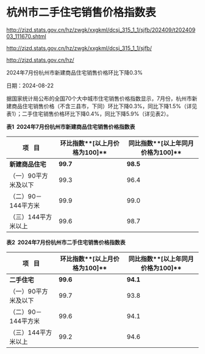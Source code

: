 # 杭州市二手住宅销售价格指数表



http://zjzd.stats.gov.cn/hz/zwgk/xxgkml/dcsj_315_1_1/sjfb/202409/t20240903_111670.shtml

http://zjzd.stats.gov.cn/hz/zwgk/xxgkml/dcsj_315_1_1/sjfb/

http://zjzd.stats.gov.cn/hz/





2024年7月份杭州市新建商品住宅销售价格环比下降0.3%

日期：2024-08-22

据国家统计局公布的全国70个大中城市住宅销售价格指数显示，7月份，杭州市新建商品住宅销售价格（不含三县市，下同）环比下降0.3%，同比下降1.5%（详见表1）；二手住宅销售价格环比下降0.4%，同比下降5.9%（详见表2）。

**表1  2024年****7****月份杭州市新建商品住宅销售价格指数表**

| **项   目**    | **环比指数****[以上月价格为100]** | **同比指数****[以上年同月价格为100]** |
| ------------ | ----------------------- | ------------------------- |
| **新建商品住宅**   | **99.7**                | **98.5**                  |
| （一）90平方米及以下  | 99.3                    | 96.4                      |
| （二）90－144平方米 | 99.9                    | 99.0                      |
| （三）144平方米以上  | 99.6                    | 98.7                      |

**表2  2024年****7****月份杭州市二手住宅销售价格指数表**

| **项   目**    | **环比指数****[以上月价格为100]** | **同比指数****[以上年同月价格为100]** |
| ------------ | ----------------------- | ------------------------- |
| **二手住宅**     | **99.6**                | **94.1**                  |
| （一）90平方米及以下  | 99.7                    | 93.8                      |
| （二）90－144平方米 | 99.6                    | 94.1                      |
| （三）144平方米以上  | 99.2                    | 94.6                      |
